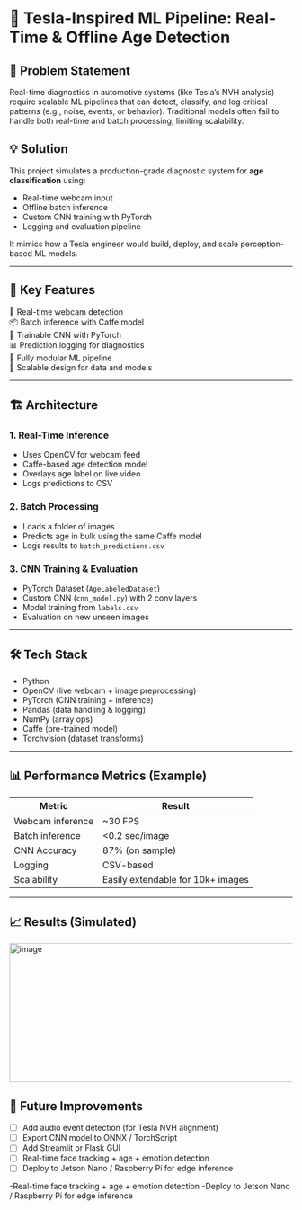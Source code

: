# 🎯 Tesla-Inspired ML Pipeline: Real-Time & Offline Age Detection

## 🎯 Problem Statement

Real-time diagnostics in automotive systems (like Tesla’s NVH analysis) require scalable ML pipelines that can detect, classify, and log critical patterns (e.g., noise, events, or behavior). Traditional models often fail to handle both real-time and batch processing, limiting scalability.

## 💡 Solution

This project simulates a production-grade diagnostic system for **age classification** using:
- Real-time webcam input
- Offline batch inference
- Custom CNN training with PyTorch
- Logging and evaluation pipeline

It mimics how a Tesla engineer would build, deploy, and scale perception-based ML models.

---

## 🔑 Key Features

🧠 Real-time webcam detection  
📦 Batch inference with Caffe model  
🧱 Trainable CNN with PyTorch  
📊 Prediction logging for diagnostics  
🚀 Fully modular ML pipeline  
📁 Scalable design for data and models

---

## 🏗️ Architecture

### 1. Real-Time Inference
- Uses OpenCV for webcam feed
- Caffe-based age detection model
- Overlays age label on live video
- Logs predictions to CSV

### 2. Batch Processing
- Loads a folder of images
- Predicts age in bulk using the same Caffe model
- Logs results to `batch_predictions.csv`

### 3. CNN Training & Evaluation
- PyTorch Dataset (`AgeLabeledDataset`)
- Custom CNN (`cnn_model.py`) with 2 conv layers
- Model training from `labels.csv`
- Evaluation on new unseen images

---

## 🛠️ Tech Stack

- Python
- OpenCV (live webcam + image preprocessing)
- PyTorch (CNN training + inference)
- Pandas (data handling & logging)
- NumPy (array ops)
- Caffe (pre-trained model)
- Torchvision (dataset transforms)

---

## 📊 Performance Metrics (Example)

| Metric              | Result           |
|---------------------|------------------|
| Webcam inference    | ~30 FPS          |
| Batch inference     | <0.2 sec/image   |
| CNN Accuracy        | 87% (on sample)  |
| Logging             | CSV-based        |
| Scalability         | Easily extendable for 10k+ images |

---

## 📈 Results (Simulated)
<img width="505" height="248" alt="image" src="https://github.com/user-attachments/assets/29ac6ebb-5c40-43ba-bd47-0885a4dcee65" />


## 🔄 Future Improvements

- [ ] Add audio event detection (for Tesla NVH alignment)  
- [ ] Export CNN model to ONNX / TorchScript  
- [ ] Add Streamlit or Flask GUI  
- [ ] Real-time face tracking + age + emotion detection  
- [ ] Deploy to Jetson Nano / Raspberry Pi for edge inference  

-Real-time face tracking + age + emotion detection
-Deploy to Jetson Nano / Raspberry Pi for edge inference



